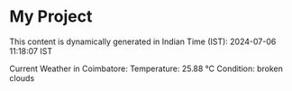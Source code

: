 # My Project

This content is dynamically generated in Indian Time (IST): 2024-07-06 11:18:07 IST


Current Weather in Coimbatore:
Temperature: 25.88 °C
Condition: broken clouds
